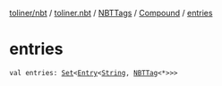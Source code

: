 [toliner/nbt](../../../index.md) / [toliner.nbt](../../index.md) / [NBTTags](../index.md) / [Compound](index.md) / [entries](./entries.md)

# entries

`val entries: `[`Set`](https://kotlinlang.org/api/latest/jvm/stdlib/kotlin.collections/-set/index.html)`<`[`Entry`](https://kotlinlang.org/api/latest/jvm/stdlib/kotlin.collections/-map/-entry/index.html)`<`[`String`](https://kotlinlang.org/api/latest/jvm/stdlib/kotlin/-string/index.html)`, `[`NBTTag`](../../-n-b-t-tag/index.md)`<*>>>`